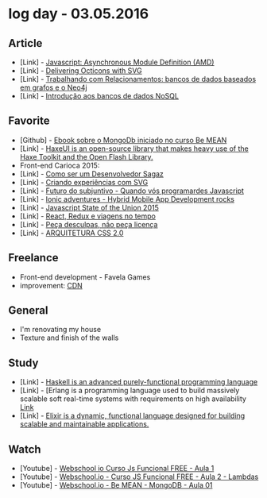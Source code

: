 # log day - 03.05.2016

## Article

 - \[Link\] - [Javascript: Asynchronous Module Definition (AMD)](http://nodedecode.com.br/javascript-asynchronous-module-definition-amd/)
 - \[Link\] - [Delivering Octicons with SVG](https://github.com/blog/2112-delivering-octicons-with-svg)
 - \[Link\] - [Trabalhando com Relacionamentos: bancos de dados baseados em grafos e o Neo4j](http://blog.caelum.com.br/trabalhando-com-relacionamentos-bancos-de-dados-baseados-em-grafos-e-o-neo4j/)
 - \[Link\] - [Introdução aos bancos de dados NoSQL](http://www.devmedia.com.br/introducao-aos-bancos-de-dados-nosql/26044)


## Favorite

 - \[Github\] - [Ebook sobre o MongoDb iniciado no curso Be MEAN](https://github.com/Webschool-io/MongoDb-ebook)
 - \[Link\] - [HaxeUI is an open-source library that makes heavy use of the Haxe Toolkit and the Open Flash Library. ](http://haxeui.org/v2/)
 - Front-end Carioca 2015:
  - \[Link\] - [Como ser um Desenvolvedor Sagaz](https://speakerdeck.com/raphamorim/como-ser-um-desenvolvedor-sagaz)
  - \[Link\] - [Criando experiências com SVG](http://willianjusten.com.br/frontend-carioca-2015/#/)
  - \[Link\] - [Futuro do subjuntivo - Quando vós programardes Javascript](https://docs.google.com/presentation/d/1EbmnOHf1WwnBrdOQ0WnlGp1Q7UaDqY3wQvPW6XNMSqA/pub?start=false&loop=true&delayms=30000#slide=id.p)
  - \[Link\] - [Ionic adventures - Hybrid Mobile App Development rocks](http://pt.slideshare.net/juarezpaf/ionic-adventures-hybrid-mobile-development-rocks)
  - \[Link\] - [Javascript State of the Union 2015](http://pt.slideshare.net/Hugeinc/javascript-state-of-the-union-2015)
  - \[Link\] - [React, Redux e viagens no tempo](http://slides.com/felipeleusin/react-redux-e-viagens-no-tempo#/)
  - \[Link\] - [Peça desculpas, não peça licença](http://pt.slideshare.net/mattostrk/pea-desculpas-no-pea-licena)
  - \[Link\] - [ARQUITETURA CSS 2.0](http://neysimoes.github.io/palestra-arquitetura-css/#/)


## Freelance

 - Front-end development - Favela Games
  - improvement: [CDN](https://www.cloudflare.com)


## General

 - I'm renovating my house
  - Texture and finish of the walls


## Study

 - \[Link\] - [Haskell is an advanced purely-functional programming language](https://www.haskell.org/)
 - \[Link\] - [Erlang is a programming language used to build massively scalable soft real-time systems with requirements on high availability [Link](https://www.erlang.org/)
 - \[Link\] - [Elixir is a dynamic, functional language designed for building scalable and maintainable applications.](http://elixir-lang.org/)


## Watch

 - \[Youtube\] - [Webschool io Curso Js Funcional FREE - Aula 1](https://www.youtube.com/watch?v=SfNpMYhZM1s)
 - \[Youtube\] - [Webschool.io - Curso JS Funcional FREE - Aula 2 - Lambdas](https://www.youtube.com/watch?v=Q1-2Jctwa-)
 - \[Youtube\] - [Webschool.io - Be MEAN - MongoDB - Aula 01](https://www.youtube.com/watch?v=leYxsEAL_yY)
